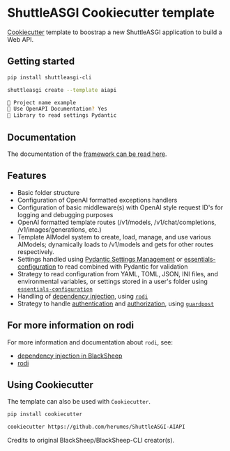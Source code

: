 # ShuttleASGI Cookiecutter template
[Cookiecutter](https://github.com/cookiecutter/cookiecutter) template to
boostrap a new ShuttleASGI application to build a Web API.

## Getting started

```bash
pip install shuttleasgi-cli
```

```bash
shuttleasgi create --template aiapi

🚀 Project name example
📜 Use OpenAPI Documentation? Yes
🔧 Library to read settings Pydantic
```

## Documentation
The documentation of the [framework can be read here](https://www.neoteroi.dev/blacksheep/).

## Features

- Basic folder structure
- Configuration of OpenAI formatted exceptions handlers
- Configuration of basic middleware(s) with OpenAI style request ID's for logging and debugging purposes
- OpenAI formatted template routes (/v1/models, /v1/chat/completions, /v1/images/generations, etc.)
- Template AIModel system to create, load, manage, and use various AIModels; dynamically loads to /v1/models and gets for other routes respectively.
- Settings handled using [Pydantic Settings Management](https://docs.pydantic.dev/latest/usage/settings/) or [essentials-configuration](https://github.com/Neoteroi/essentials-configuration)
  to read combined with Pydantic for validation
- Strategy to read configuration from YAML, TOML, JSON, INI files, and
  environmental variables, or settings stored in a user's folder using
  [`essentials-configuration`](https://github.com/Neoteroi/essentials-configuration)
- Handling of [dependency injection](https://www.neoteroi.dev/blacksheep/dependency-injection/), using [`rodi`](https://github.com/RobertoPrevato/rodi)
- Strategy to handle [authentication](https://www.neoteroi.dev/blacksheep/authentication/) and [authorization](https://www.neoteroi.dev/blacksheep/authorization/), using [`guardpost`](https://github.com/RobertoPrevato/GuardPost)

## For more information on rodi

For more information and documentation about `rodi`, see:

- [dependency injection in BlackSheep](https://www.neoteroi.dev/blacksheep/dependency-injection/)
- [rodi](https://github.com/RobertoPrevato/rodi)

## Using Cookiecutter
The template can also be used with `Cookiecutter`.

```bash
pip install cookiecutter

cookiecutter https://github.com/herumes/ShuttleASGI-AIAPI
```

Credits to original BlackSheep/BlackSheep-CLI creator(s).
